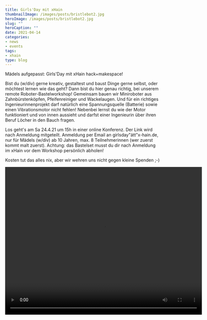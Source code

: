 ```yaml
---
title: Girls'Day mit xHain
thumbnailImage: /images/posts/bristlebot2.jpg
heroImage: /images/posts/bristlebot2.jpg
slug: ""
heroCaption: ""
date: 2021-04-14
categories:
- news
- events
tags:
- xhain
type: blog
---
```


Mädels aufgepasst: Girls'Day mit xHain hack+makespace!


Bist du (w/div) gerne kreativ, gestaltest und baust Dinge gerne selbst, oder möchtest lernen wie das geht? Dann bist du hier genau richtig, bei unserem remote Roboter-Bastelworkshop! Gemeinsam bauen wir Miniroboter aus Zahnbürstenköpfen, Pfeifenreiniger und Wackelaugen. Und für ein richtiges Ingenieurinnenprojekt darf natürlich eine Spannungsquelle (Batterie) sowie einen Vibrationsmotor nicht fehlen! Nebenbei lernst du wie der Motor funktioniert und von innen aussieht und darfst einer Ingenieurin über ihren Beruf Löcher in den Bauch fragen. 


Los geht's am Sa 24.4.21 um 15h in einer online Konferenz. Der Link wird nach Anmeldung mitgeteilt. Anmeldung per Email an girlsday"ätt"x-hain.de, nur für Mädels (w/div) ab 10 Jahren, max. 8 Teilnehmerinnen (wer zuerst kommt malt zuerst). Achtung: das Bastelset musst du dir nach Anmeldung im xHain vor dem Workshop persönlich abholen!

Kosten tut das alles nix, aber wir wehren uns nicht gegen kleine Spenden ;-)


<video width="640" height="480" controls>
  <source src="/img/bristlebot2.mp4" type="video/mp4">
</video>
